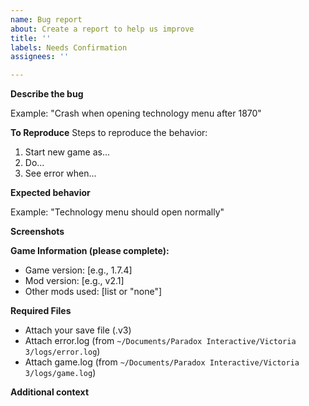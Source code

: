 ```yaml
---
name: Bug report
about: Create a report to help us improve
title: ''
labels: Needs Confirmation
assignees: ''

---
```


**Describe the bug**
<!-- Clear description of what's wrong -->
Example: "Crash when opening technology menu after 1870"

**To Reproduce**
Steps to reproduce the behavior:
1. Start new game as...
2. Do...
3. See error when...

**Expected behavior**
<!-- What should happen instead? -->
Example: "Technology menu should open normally"

**Screenshots**
<!-- Add screenshots if helpful -->

**Game Information (please complete):**
- Game version: [e.g., 1.7.4]
- Mod version: [e.g., v2.1]
- Other mods used: [list or "none"]

**Required Files**
- Attach your save file (.v3)
- Attach error.log (from `~/Documents/Paradox Interactive/Victoria 3/logs/error.log`)
- Attach game.log (from `~/Documents/Paradox Interactive/Victoria 3/logs/game.log`)

**Additional context**
<!-- Add any other context about the problem -->
